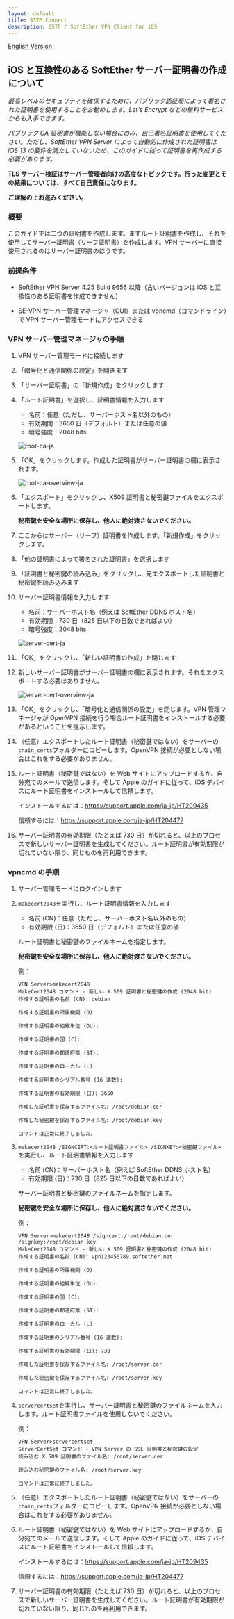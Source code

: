 ```yaml
---
layout: default
title: SSTP Connect
description: SSTP / SoftEther VPN Client for iOS
---
```


[English Version](sevpn-cert.html)

## iOS と互換性のある SoftEther サーバー証明書の作成について

*最高レベルのセキュリティを確保するために、パブリック認証局によって署名された証明書を使用することをお勧めします。Let's Encrypt などの無料サービスからも入手できます。*

*パブリック CA 証明書が機能しない場合にのみ、自己署名証明書を使用してください。ただし、SoftEther VPN Server によって自動的に作成された証明書は iOS 13 の要件を満たしていないため、このガイドに従って証明書を再作成する必要があります。*

**TLS サーバー検証はサーバー管理者向けの高度なトピックです。行った変更とその結果については、すべて自己責任になります。**

**ご理解の上お進みください。**

### 概要

このガイドでは二つの証明書を作成します。まずルート証明書を作成し、それを使用してサーバー証明書（リーフ証明書）を作成します。VPN サーバーに直接使用されるのはサーバー証明書のほうです。

### 前提条件

- SoftEther VPN Server 4.25 Build 9656 以降（古いバージョンは iOS と互換性のある証明書を作成できません）

- SE-VPN サーバー管理マネージャ（GUI）または vpncmd（コマンドライン）で VPN サーバー管理モードにアクセスできる

### VPN サーバー管理マネージャの手順

1. VPN サーバー管理モードに接続します

1. 「暗号化と通信関係の設定」を開きます

1. 「サーバー証明書」の「新規作成」をクリックします

1. 「ルート証明書」を選択し、証明書情報を入力します

    - 名前：任意（ただし、サーバーホスト名以外のもの）
    - 有効期間：3650 日（デフォルト）または任意の値
    - 暗号強度：2048 bits

    ![root-ca-ja](https://user-images.githubusercontent.com/54519668/116809493-de591900-ab70-11eb-9c51-44057b03ea71.JPG)

1. 「OK」をクリックします。作成した証明書がサーバー証明書の欄に表示されます。

    ![root-ca-overview-ja](https://user-images.githubusercontent.com/54519668/116809494-df8a4600-ab70-11eb-9dc4-012d481d97e6.JPG)

1. 「エクスポート」をクリックし、X509 証明書と秘密鍵ファイルをエクスポートします。

    **秘密鍵を安全な場所に保存し、他人に絶対渡さないでください。**

1. ここからはサーバー（リーフ）証明書を作成します。「新規作成」をクリックします。

1. 「他の証明書によって署名された証明書」を選択します

1. 「証明書と秘密鍵の読み込み」をクリックし、先エクスポートした証明書と秘密鍵を読み込みます

1. サーバー証明書情報を入力します

    - 名前：サーバーホスト名（例えば SoftEther DDNS ホスト名）
    - 有効期間：730 日（825 日以下の日数であればよい）
    - 暗号強度：2048 bits
    
    ![server-cert-ja](https://user-images.githubusercontent.com/54519668/116809481-cda8a300-ab70-11eb-8230-ccb9af2d403d.JPG)

1. 「OK」をクリックし、「新しい証明書の作成」を閉じます

1. 新しいサーバー証明書がサーバー証明書の欄に表示されます。それをエクスポートする必要はありません。

    ![server-cert-overview-ja](https://user-images.githubusercontent.com/54519668/116809487-d6997480-ab70-11eb-81af-a498f93bb20f.JPG)

1. 「OK」をクリックし、「暗号化と通信関係の設定」を閉じます。VPN 管理マネージャが OpenVPN 接続を行う場合ルート証明書をインストールする必要があるということを提示します。

1. （任意）エクスポートしたルート証明書（秘密鍵ではない）をサーバーの`chain_certs`フォルダーにコピーします。OpenVPN 接続が必要としない場合はこれをする必要がありません。

1. ルート証明書（秘密鍵ではない）を Web サイトにアップロードするか、自分宛てのメールで送信します。そして Apple のガイドに従って、iOS デバイスにルート証明書をインストールして信頼します。

    インストールするには：https://support.apple.com/ja-jp/HT209435

    信頼するには：https://support.apple.com/ja-jp/HT204477

1. サーバー証明書の有効期限（たとえば 730 日）が切れると、以上のプロセスで新しいサーバー証明書を生成してください。ルート証明書が有効期限が切れていない限り、同じものを再利用できます。

### vpncmd の手順

1. サーバー管理モードにログインします

1. `makecert2048`を実行し、ルート証明書情報を入力します

    - 名前 (CN)：任意（ただし、サーバーホスト名以外のもの）
    - 有効期限 (日)：3650 日（デフォルト）または任意の値

    ルート証明書と秘密鍵のファイルネームを指定します。

    **秘密鍵を安全な場所に保存し、他人に絶対渡さないでください。**

    例：

    ```
    VPN Server>makecert2048
    MakeCert2048 コマンド - 新しい X.509 証明書と秘密鍵の作成 (2048 bit)
    作成する証明書の名前 (CN): debian

    作成する証明書の所属機関 (O):

    作成する証明書の組織単位 (OU):

    作成する証明書の国 (C):

    作成する証明書の都道府県 (ST):

    作成する証明書のローカル (L):

    作成する証明書のシリアル番号 (16 進数):

    作成する証明書の有効期限 (日): 3650

    作成した証明書を保存するファイル名: /root/debian.cer

    作成した秘密鍵を保存するファイル名: /root/debian.key

    コマンドは正常に終了しました。
    ```

1. `makecert2048 /SIGNCERT:<ルート証明書ファイル> /SIGNKEY:<秘密鍵ファイル>`を実行し、ルート証明書情報を入力します

    - 名前 (CN)：サーバーホスト名（例えば SoftEther DDNS ホスト名）
    - 有効期限 (日)：730 日（825 日以下の日数であればよい）

    サーバー証明書と秘密鍵のファイルネームを指定します。

    **秘密鍵を安全な場所に保存し、他人に絶対渡さないでください。**

    例：

    ```
    VPN Server>makecert2048 /signcert:/root/debian.cer /signkey:/root/debian.key
    MakeCert2048 コマンド - 新しい X.509 証明書と秘密鍵の作成 (2048 bit)
    作成する証明書の名前 (CN): vpn123456789.softether.net

    作成する証明書の所属機関 (O):

    作成する証明書の組織単位 (OU):

    作成する証明書の国 (C):

    作成する証明書の都道府県 (ST):

    作成する証明書のローカル (L):

    作成する証明書のシリアル番号 (16 進数):

    作成する証明書の有効期限 (日): 730

    作成した証明書を保存するファイル名: /root/server.cer

    作成した秘密鍵を保存するファイル名: /root/server.key

    コマンドは正常に終了しました。
    ```

1. `servercertset`を実行し、サーバー証明書と秘密鍵のファイルネームを入力します。ルート証明書ファイルを使用しないでください。

    例：

    ```
    VPN Server>servercertset
    ServerCertSet コマンド - VPN Server の SSL 証明書と秘密鍵の設定
    読み込む X.509 証明書のファイル名: /root/server.cer

    読み込む秘密鍵のファイル名: /root/server.key

    コマンドは正常に終了しました。
    ```

1. （任意）エクスポートしたルート証明書（秘密鍵ではない）をサーバーの`chain_certs`フォルダーにコピーします。OpenVPN 接続が必要としない場合はこれをする必要がありません。

1. ルート証明書（秘密鍵ではない）を Web サイトにアップロードするか、自分宛てのメールで送信します。そして Apple のガイドに従って、iOS デバイスにルート証明書をインストールして信頼します。

    インストールするには：https://support.apple.com/ja-jp/HT209435

    信頼するには：https://support.apple.com/ja-jp/HT204477

1. サーバー証明書の有効期限（たとえば 730 日）が切れると、以上のプロセスで新しいサーバー証明書を生成してください。ルート証明書が有効期限が切れていない限り、同じものを再利用できます。
